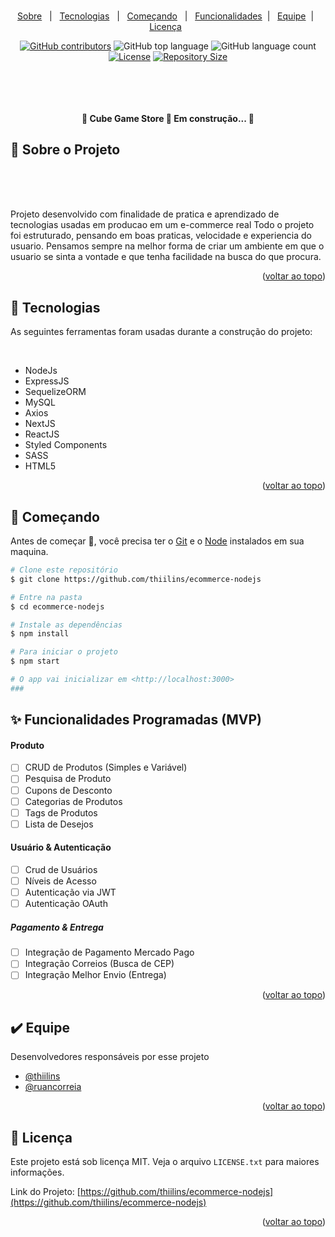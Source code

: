 <div id="top">

</div>

<!-- PROJECT LOGO -->
<br />
<div align="center">
  <a href="https://github.com/thiilins/ecommerce-nodejs">
    <!-- <img src="./.github/logo.jpg" alt="Logo"> -->
  </a>
<p align="center" target="_blank">
    <a href="#dart-sobre">Sobre</a> &#xa0; | &#xa0;
  <a href="#rocket-tecnologias">Tecnologias</a> &#xa0; | &#xa0;
  <a href="#checkered_flag-começando">Começando</a> &#xa0;  | &#xa0; 
  <a href="#sparkles-funcionalidade">Funcionalidades</a> &#xa0;| &#xa0;
  <a href="#heavy_check_mark-equipe">Equipe</a> &#xa0;| &#xa0;
  <a href="#memo-licença">Licença</a> &#xa0 
</p>

[![GitHub contributors](https://img.shields.io/github/contributors/thiilins/ecommerce-nodejs?color=280E4D&style=for-the-badge)](https://github.com/thiilins/ecommerce-nodejs/graphs/contributors)
![GitHub top language](https://img.shields.io/github/languages/top/thiilins/ecommerce-nodejs?color=280E4D&style=for-the-badge)
![GitHub language count](https://img.shields.io/github/languages/count/thiilins/ecommerce-nodejs?color=280E4D&style=for-the-badge)
[![License](https://img.shields.io/github/license/thiilins/ecommerce-nodejs?color=280E4D&style=for-the-badge)](https://github.com/thiilins/ecommerce-nodejs/blob/main/LICENSE)
[![Repository Size](https://img.shields.io/github/repo-size/thiilins/ecommerce-nodejs?style=for-the-badge&color=280E4D)](https://img.shields.io/github/repo-size/thiilins/ecommerce-nodejs?style=for-the-badge&color=ef5350)

  <p align="center">
    <br />
    <!-- <a href="https://github.com/thiilins/ecommerce-nodejs"><strong>Explore the docs »</strong></a> -->
    
  </p>
</div>

<br>

<h4 align="center"> 
	🚧  <strong>Cube Game Store 🚀 Em construção...  </strong>🚧
</h4>

## :dart: Sobre o Projeto

<br>
<div align="center">
<!-- <img  src="./.github/preview.gif" alt="Logo"> -->
</div>
<br>
<br>

Projeto desenvolvido com finalidade de pratica e aprendizado de tecnologias usadas em producao em um e-commerce real
Todo o projeto foi estruturado, pensando em boas praticas, velocidade e experiencia do usuario.
Pensamos sempre na melhor forma de criar um ambiente em que o usuario se sinta a vontade e que tenha facilidade na busca do que procura.

<p align="right">(<a href="#top">voltar ao topo</a>)</p>

## :rocket: Tecnologias

As seguintes ferramentas foram usadas durante a construção do projeto:

&#xa0;

- NodeJs
- ExpressJS
- SequelizeORM
- MySQL
- Axios
- NextJS
- ReactJS
- Styled Components
- SASS
- HTML5

<p align="right">(<a href="#top">voltar ao topo</a>)</p>

## :checkered_flag: Começando

Antes de começar :checkered_flag:, você precisa ter o [Git](https://git-scm.com) e o [Node](https://nodejs.org/en/) instalados em sua maquina.

```bash
# Clone este repositório
$ git clone https://github.com/thiilins/ecommerce-nodejs

# Entre na pasta
$ cd ecommerce-nodejs

# Instale as dependências
$ npm install

# Para iniciar o projeto
$ npm start

# O app vai inicializar em <http://localhost:3000>
###
```

## :sparkles: Funcionalidades Programadas (MVP)

#### Produto

- [ ] CRUD de Produtos (Simples e Variável)
- [ ] Pesquisa de Produto
- [ ] Cupons de Desconto
- [ ] Categorias de Produtos
- [ ] Tags de Produtos
- [ ] Lista de Desejos

#### Usuário & Autenticação

- [ ] Crud de Usuários
- [ ] Níveis de Acesso
- [ ] Autenticação via JWT
- [ ] Autenticação OAuth

##### Pagamento & Entrega

- [ ] Integração de Pagamento Mercado Pago
- [ ] Integração Correios (Busca de CEP)
- [ ] Integração Melhor Envio (Entrega)

<p align="right">(<a href="#top">voltar ao topo</a>)</p>

## :heavy_check_mark: Equipe

Desenvolvedores responsáveis por esse projeto

- [@thiilins](https://github.com/thiilins)
- [@ruancorreia](https://github.com/ruancorreia)

<p align="right">(<a href="#top">voltar ao topo</a>)</p>

<!-- LICENSE -->

## :memo: Licença

Este projeto está sob licença MIT. Veja o arquivo `LICENSE.txt` para maiores informações.

Link do Projeto: [https://github.com/thiilins/ecommerce-nodejs](https://github.com/thiilins/ecommerce-nodejs)

<p align="right">(<a href="#top">voltar ao topo</a>)</p>
